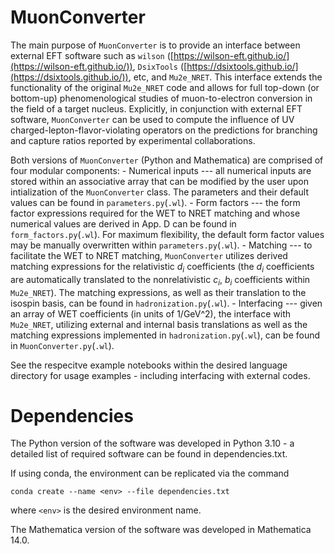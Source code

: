 # MuonConverter
The main purpose of ```MuonConverter``` is to provide an interface between external EFT software such as ```wilson``` ([https://wilson-eft.github.io/](https://wilson-eft.github.io/)), ```DsixTools``` ([https://dsixtools.github.io/](https://dsixtools.github.io/)), etc, and ```Mu2e_NRET```. This interface extends the functionality of the original ```Mu2e_NRET``` code and allows for full top-down (or bottom-up) phenomenological studies of muon-to-electron conversion in the field of a target nucleus. Explicitly, in conjunction with external EFT software, ```MuonConverter``` can be used to compute the influence of UV charged-lepton-flavor-violating operators on the predictions for branching and capture ratios reported by experimental collaborations.

Both versions of ```MuonConverter``` (Python and Mathematica) are comprised of four modular components:
    - Numerical inputs --- all numerical inputs are stored within an associative array that can be modified by the user upon intialization of the ```MuonConverter``` class. The parameters and their default values can be found in ```parameters.py```(```.wl```).
    - Form factors --- the form factor expressions required for the WET to NRET matching and whose numerical values are derived in App. D can be found in ```form_factors.py```(```.wl```). For maximum flexibility, the default form factor values may be manually overwritten within ```parameters.py```(```.wl```). 
    - Matching --- to facilitate the WET to NRET matching, ```MuonConverter``` utilizes derived matching expressions for the relativistic $d_i$ coefficients (the $d_i$ coefficients are automatically translated to the nonrelativistic $c_i$, $b_i$ coefficients within ```Mu2e_NRET```). The matching expressions, as well as their translation to the isospin basis, can be found in ```hadronization.py```(```.wl```).
    - Interfacing --- given an array of WET coefficients (in units of 1/GeV^2), the interface with ```Mu2e_NRET```, utilizing external and internal basis translations as well as the matching expressions implemented in ```hadronization.py```(```.wl```), can be found in ```MuonConverter.py```(```.wl```).

See the respecitve example notebooks within the desired language directory for usage examples - including interfacing with external codes.

# Dependencies
The Python version of the software was developed in Python 3.10 - a detailed list of required software can be found in dependencies.txt.

If using conda, the environment can be replicated via the command
```shell
conda create --name <env> --file dependencies.txt
```
where ```<env>``` is the desired environment name.

The Mathematica version of the software was developed in Mathematica 14.0.